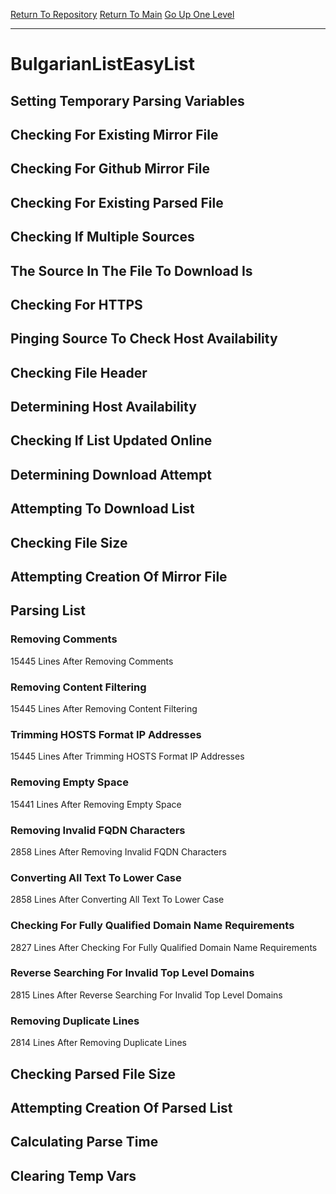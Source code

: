 [Return To Repository](https://github.com/deathbybandaid/piholeparser/)
[Return To Main](https://github.com/deathbybandaid/piholeparser/blob/master/RecentRunLogs/Mainlog.md)
[Go Up One Level](https://github.com/deathbybandaid/piholeparser/blob/master/RecentRunLogs/TopLevelScripts/30-Processing-External-Blacklists.md)
____________________________________
# BulgarianListEasyList
## Setting Temporary Parsing Variables
## Checking For Existing Mirror File
## Checking For Github Mirror File
## Checking For Existing Parsed File
## Checking If Multiple Sources
## The Source In The File To Download Is
## Checking For HTTPS
## Pinging Source To Check Host Availability
## Checking File Header
## Determining Host Availability
## Checking If List Updated Online
## Determining Download Attempt
## Attempting To Download List
## Checking File Size
## Attempting Creation Of Mirror File
## Parsing List
### Removing Comments
15445 Lines After Removing Comments
### Removing Content Filtering
15445 Lines After Removing Content Filtering
### Trimming HOSTS Format IP Addresses
15445 Lines After Trimming HOSTS Format IP Addresses
### Removing Empty Space
15441 Lines After Removing Empty Space
### Removing Invalid FQDN Characters
2858 Lines After Removing Invalid FQDN Characters
### Converting All Text To Lower Case
2858 Lines After Converting All Text To Lower Case
### Checking For Fully Qualified Domain Name Requirements
2827 Lines After Checking For Fully Qualified Domain Name Requirements
### Reverse Searching For Invalid Top Level Domains
2815 Lines After Reverse Searching For Invalid Top Level Domains
### Removing Duplicate Lines
2814 Lines After Removing Duplicate Lines
## Checking Parsed File Size
## Attempting Creation Of Parsed List
## Calculating Parse Time
## Clearing Temp Vars
